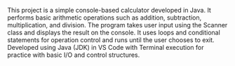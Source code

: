 This project is a simple console-based calculator developed in Java. It performs basic arithmetic operations such as addition, subtraction, multiplication, and division. The program takes user input using the Scanner class and displays the result on the console. It uses loops and conditional statements for operation control and runs until the user chooses to exit.
Developed using Java (JDK) in VS Code with Terminal execution for practice with basic I/O and control structures.
